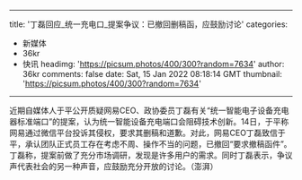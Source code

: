 
---
title: '丁磊回应_统一充电口_提案争议：已撤回删稿函，应鼓励讨论'
categories: 
 - 新媒体
 - 36kr
 - 快讯
headimg: 'https://picsum.photos/400/300?random=7634'
author: 36kr
comments: false
date: Sat, 15 Jan 2022 08:18:14 GMT
thumbnail: 'https://picsum.photos/400/300?random=7634'
---

<div>   
近期自媒体人于平公开质疑网易CEO、政协委员丁磊有关“统一智能电子设备充电器标准端口”的提案，认为统一智能设备充电端口会阻碍技术创新。14日，于平称网易通过微信平台投诉其侵权，要求其删稿和道歉。对此，网易CEO丁磊致信于平，承认团队正式员工存在考虑不周、操作不当的问题，已撤回“要求撤稿函件”。丁磊称，提案前做了充分市场调研，发现是许多用户的需求。同时丁磊表示，争议声代表社会的另一种声音，应鼓励充分开放的讨论。（澎湃）  
</div>
            